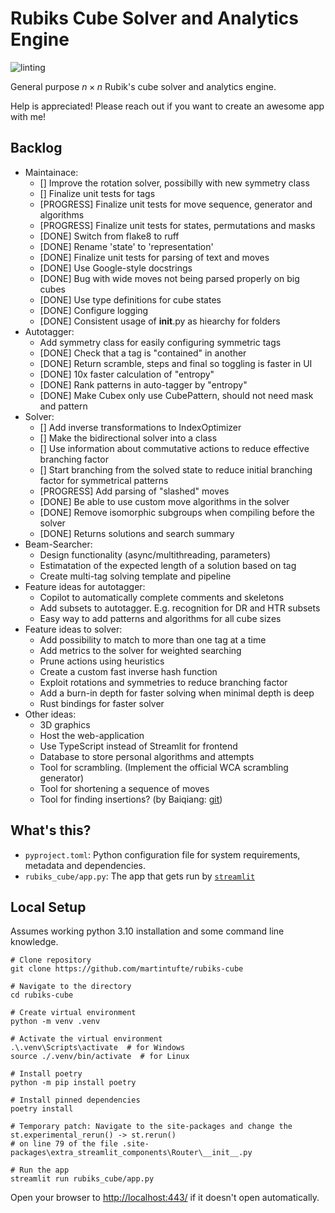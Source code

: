 # Rubiks Cube Solver and Analytics Engine
![linting](https://github.com/martintufte/rubiks-cube/actions/workflows/pre-commit.yml/badge.svg)

General purpose $n \times n$ Rubik's cube solver and analytics engine.

Help is appreciated! Please reach out if you want to create an awesome app with me!

## Backlog
* Maintainace:
    * [] Improve the rotation solver, possibilly with new symmetry class
    * [] Finalize unit tests for tags
    * [PROGRESS] Finalize unit tests for move sequence, generator and algorithms
    * [PROGRESS] Finalize unit tests for states, permutations and masks
    * [DONE] Switch from flake8 to ruff
    * [DONE] Rename 'state' to 'representation'
    * [DONE] Finalize unit tests for parsing of text and moves
    * [DONE] Use Google-style docstrings
    * [DONE] Bug with wide moves not being parsed properly on big cubes
    * [DONE] Use type definitions for cube states
    * [DONE] Configure logging
    * [DONE] Consistent usage of __init__.py as hiearchy for folders
* Autotagger:
    * Add symmetry class for easily configuring symmetric tags
    * [DONE] Check that a tag is "contained" in another
    * [DONE] Return scramble, steps and final so toggling is faster in UI
    * [DONE] 10x faster calculation of "entropy"
    * [DONE] Rank patterns in auto-tagger by "entropy"
    * [DONE] Make Cubex only use CubePattern, should not need mask and pattern
* Solver:
    * [] Add inverse transformations to IndexOptimizer
    * [] Make the bidirectional solver into a class
    * [] Use information about commutative actions to reduce effective branching factor
    * [] Start branching from the solved state to reduce initial branching factor for symmetrical patterns
    * [PROGRESS] Add parsing of "slashed" moves
    * [DONE] Be able to use custom move algorithms in the solver
    * [DONE] Remove isomorphic subgroups when compiling before the solver
    * [DONE] Returns solutions and search summary
* Beam-Searcher:
    * Design functionality (async/multithreading, parameters)
    * Estimatation of the expected length of a solution based on tag
    * Create multi-tag solving template and pipeline
* Feature ideas for autotagger:
    * Copilot to automatically complete comments and skeletons
    * Add subsets to autotagger. E.g. recognition for DR and HTR subsets
    * Easy way to add patterns and algorithms for all cube sizes
* Feature ideas to solver:
    * Add possibility to match to more than one tag at a time
    * Add metrics to the solver for weighted searching
    * Prune actions using heuristics
    * Create a custom fast inverse hash function
    * Exploit rotations and symmetries to reduce branching factor
    * Add a burn-in depth for faster solving when minimal depth is deep
    * Rust bindings for faster solver
* Other ideas:
    * 3D graphics
    * Host the web-application
    * Use TypeScript instead of Streamlit for frontend
    * Database to store personal algorithms and attempts
    * Tool for scrambling. (Implement the official WCA scrambling generator)
    * Tool for shortening a sequence of moves
    * Tool for finding insertions? (by Baiqiang: [git](https://github.com/Baiqiang/333.fm))

## What's this?
- `pyproject.toml`: Python configuration file for system requirements, metadata and dependencies.
- `rubiks_cube/app.py`: The app that gets run by [`streamlit`](https://docs.streamlit.io/)

## Local Setup
Assumes working python 3.10 installation and some command line knowledge.

```shell
# Clone repository
git clone https://github.com/martintufte/rubiks-cube

# Navigate to the directory
cd rubiks-cube

# Create virtual environment
python -m venv .venv

# Activate the virtual environment
.\.venv\Scripts\activate  # for Windows
source ./.venv/bin/activate  # for Linux

# Install poetry
python -m pip install poetry

# Install pinned dependencies
poetry install

# Temporary patch: Navigate to the site-packages and change the st.experimental_rerun() -> st.rerun()
# on line 79 of the file .site-packages\extra_streamlit_components\Router\__init__.py

# Run the app
streamlit run rubiks_cube/app.py
```

Open your browser to [http://localhost:443/](http://localhost:443/) if it doesn't open automatically.
